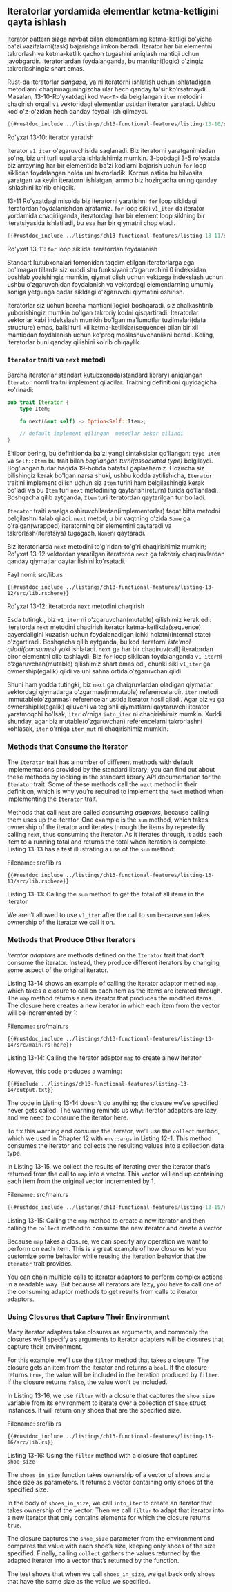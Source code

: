 ## Iteratorlar yordamida elementlar ketma-ketligini qayta ishlash

Iterator pattern sizga navbat bilan elementlarning ketma-ketligi bo'yicha ba'zi vazifalarni(task) bajarishga imkon beradi. Iterator har bir elementni takrorlash va ketma-ketlik qachon tugashini aniqlash mantiqi uchun javobgardir. Iteratorlardan foydalanganda, bu mantiqni(logic) o'zingiz takrorlashingiz shart emas.

Rust-da iteratorlar *dangasa*, ya'ni iteratorni ishlatish uchun ishlatadigan metodlarni chaqirmaguningizcha ular hech qanday ta'sir ko'rsatmaydi. Masalan, 13-10-Ro'yxatdagi kod `Vec<T>` da belgilangan `iter` metodini chaqirish orqali `v1` vektoridagi elementlar ustidan iterator yaratadi. Ushbu kod o'z-o'zidan hech qanday foydali ish qilmaydi.

```rust
{{#rustdoc_include ../listings/ch13-functional-features/listing-13-10/src/main.rs:here}}
```

<span class="caption">Ro'yxat 13-10: iterator yaratish</span>

Iterator `v1_iter` o'zgaruvchisida saqlanadi. Biz iteratorni yaratganimizdan so'ng, biz uni turli usullarda ishlatishimiz mumkin. 3-bobdagi 3-5 ro'yxatda biz arrayning har bir elementida ba'zi kodlarni bajarish uchun `for` loop siklidan foydalangan holda uni takrorladik. Korpus ostida bu bilvosita yaratgan va keyin iteratorni ishlatgan, ammo biz hozirgacha uning qanday ishlashini ko'rib chiqdik.

13-11 Ro'yxatdagi misolda biz iteratorni yaratishni `for` loop siklidagi iteratordan foydalanishdan ajratamiz. `for` loop sikli `v1_iter` da iterator yordamida chaqirilganda, iteratordagi har bir element loop siklning bir iteratsiyasida ishlatiladi, bu esa har bir qiymatni chop etadi.

```rust
{{#rustdoc_include ../listings/ch13-functional-features/listing-13-11/src/main.rs:here}}
```

<span class="caption">Ro'yxat 13-11: `for` loop siklida iteratordan foydalanish</span>

Standart kutubxonalari tomonidan taqdim etilgan iteratorlarga ega bo'lmagan tillarda siz xuddi shu funksiyani o'zgaruvchini 0 indeksidan boshlab yozishingiz mumkin, qiymat olish uchun vektorga indekslash uchun ushbu o'zgaruvchidan foydalanish va vektordagi elementlarning umumiy soniga yetgunga qadar sikldagi o'zgaruvchi qiymatini oshirish.

Iteratorlar siz uchun barcha mantiqni(logic) boshqaradi, siz chalkashtirib yuborishingiz mumkin bo'lgan takroriy kodni qisqartiradi. Iteratorlar vektorlar kabi indekslash mumkin bo'lgan ma'lumotlar tuzilmalari(data structure) emas, balki turli xil ketma-ketliklar(sequence) bilan bir xil mantiqdan foydalanish uchun ko'proq moslashuvchanlikni beradi. Keling, iteratorlar buni qanday qilishini ko'rib chiqaylik.

### `Iterator` traiti va `next` metodi

Barcha iteratorlar standart kutubxonada(standard library) aniqlangan `Iterator` nomli traitni implement qiladilar. Traitning definitioni quyidagicha ko'rinadi:

```rust
pub trait Iterator {
    type Item;

    fn next(&mut self) -> Option<Self::Item>;

    // default implement qilingan  metodlar bekor qilindi
}
```

Eʼtibor bering, bu definitionda baʼzi yangi sintaksislar qoʻllangan: `type Item` va `Self::Item` bu trait bilan *bogʻlangan turni(associated type)* belgilaydi. Bog'langan turlar haqida 19-bobda batafsil gaplashamiz. Hozircha siz bilishingiz kerak bo'lgan narsa shuki, ushbu kodda aytilishicha, `Iterator` traitini implement qilish uchun siz `Item` turini ham belgilashingiz kerak bo'ladi va bu `Item` turi `next` metodining qaytarish(return) turida qo'llaniladi. Boshqacha qilib aytganda, `Item` turi iteratordan qaytarilgan tur bo'ladi.

`Iterator` traiti amalga oshiruvchilardan(implementorlar) faqat bitta metodni belgilashni talab qiladi: `next` metod, u bir vaqtning o'zida `Some` ga o'ralgan(wrapped) iteratorning bir elementini qaytaradi va takrorlash(iteratsiya) tugagach, `None`ni qaytaradi.

Biz iteratorlarda `next` metodini to'g'ridan-to'g'ri chaqirishimiz mumkin; Ro'yxat 13-12 vektordan yaratilgan iteratorda `next` ga takroriy chaqiruvlardan qanday qiymatlar qaytarilishini ko'rsatadi.

<span class="filename">Fayl nomi: src/lib.rs</span>

```rust,noplayground
{{#rustdoc_include ../listings/ch13-functional-features/listing-13-12/src/lib.rs:here}}
```

<span class="caption">Ro'yxat 13-12: iteratorda `next` metodini chaqirish</span>

Esda tutingki, biz `v1_iter` ni o'zgaruvchan(mutable) qilishimiz kerak edi: iteratorda `next` metodini chaqirish iterator ketma-ketlikda(sequence) qayerdaligini kuzatish uchun foydalanadigan ichki holatni(internal state) o'zgartiradi. Boshqacha qilib aytganda, bu kod iteratorni *iste'mol qiladi(consumes)* yoki ishlatadi. `next` ga har bir chaqiruv(call) iteratordan biror elementni olib tashlaydi. Biz `for` loop siklidan foydalanganda `v1_iter`ni o‘zgaruvchan(mutable) qilishimiz shart emas edi, chunki sikl `v1_iter` ga ownership(egalik) qildi va uni sahna ortida o‘zgaruvchan qildi.

Shuni ham yodda tutingki, biz `next` ga chaiqruvlardan oladigan qiymatlar vektordagi qiymatlarga o'zgarmas(immutable) referencelardir. `iter` metodi immutable(o'zgarmas) referencelar ustida iterator hosil qiladi. Agar biz `v1` ga ownershiplik(egalik) qiluvchi va tegishli qiymatlarni qaytaruvchi iterator yaratmoqchi bo'lsak, `iter` o‘rniga `into_iter` ni chaqirishimiz mumkin. Xuddi shunday, agar biz mutable(o'zgaruvchan) referencelarni takrorlashni xohlasak, `iter` o'rniga `iter_mut` ni chaqirishimiz mumkin.

### Methods that Consume the Iterator

The `Iterator` trait has a number of different methods with default
implementations provided by the standard library; you can find out about these
methods by looking in the standard library API documentation for the `Iterator`
trait. Some of these methods call the `next` method in their definition, which
is why you’re required to implement the `next` method when implementing the
`Iterator` trait.

Methods that call `next` are called *consuming adaptors*, because calling them
uses up the iterator. One example is the `sum` method, which takes ownership of
the iterator and iterates through the items by repeatedly calling `next`, thus
consuming the iterator. As it iterates through, it adds each item to a running
total and returns the total when iteration is complete. Listing 13-13 has a
test illustrating a use of the `sum` method:

<span class="filename">Filename: src/lib.rs</span>

```rust,noplayground
{{#rustdoc_include ../listings/ch13-functional-features/listing-13-13/src/lib.rs:here}}
```

<span class="caption">Listing 13-13: Calling the `sum` method to get the total
of all items in the iterator</span>

We aren’t allowed to use `v1_iter` after the call to `sum` because `sum` takes
ownership of the iterator we call it on.

### Methods that Produce Other Iterators

*Iterator adaptors* are methods defined on the `Iterator` trait that don’t
consume the iterator. Instead, they produce different iterators by changing
some aspect of the original iterator.

Listing 13-14 shows an example of calling the iterator adaptor method `map`,
which takes a closure to call on each item as the items are iterated through.
The `map` method returns a new iterator that produces the modified items. The
closure here creates a new iterator in which each item from the vector will be
incremented by 1:

<span class="filename">Filename: src/main.rs</span>

```rust,not_desired_behavior
{{#rustdoc_include ../listings/ch13-functional-features/listing-13-14/src/main.rs:here}}
```

<span class="caption">Listing 13-14: Calling the iterator adaptor `map` to
create a new iterator</span>

However, this code produces a warning:

```console
{{#include ../listings/ch13-functional-features/listing-13-14/output.txt}}
```

The code in Listing 13-14 doesn’t do anything; the closure we’ve specified
never gets called. The warning reminds us why: iterator adaptors are lazy, and
we need to consume the iterator here.

To fix this warning and consume the iterator, we’ll use the `collect` method,
which we used in Chapter 12 with `env::args` in Listing 12-1. This method
consumes the iterator and collects the resulting values into a collection data
type.

In Listing 13-15, we collect the results of iterating over the iterator that’s
returned from the call to `map` into a vector. This vector will end up
containing each item from the original vector incremented by 1.

<span class="filename">Filename: src/main.rs</span>

```rust
{{#rustdoc_include ../listings/ch13-functional-features/listing-13-15/src/main.rs:here}}
```

<span class="caption">Listing 13-15: Calling the `map` method to create a new
iterator and then calling the `collect` method to consume the new iterator and
create a vector</span>

Because `map` takes a closure, we can specify any operation we want to perform
on each item. This is a great example of how closures let you customize some
behavior while reusing the iteration behavior that the `Iterator` trait
provides.

You can chain multiple calls to iterator adaptors to perform complex actions in
a readable way. But because all iterators are lazy, you have to call one of the
consuming adaptor methods to get results from calls to iterator adaptors.

### Using Closures that Capture Their Environment

Many iterator adapters take closures as arguments, and commonly the closures
we’ll specify as arguments to iterator adapters will be closures that capture
their environment.

For this example, we’ll use the `filter` method that takes a closure. The
closure gets an item from the iterator and returns a `bool`. If the closure
returns `true`, the value will be included in the iteration produced by
`filter`. If the closure returns `false`, the value won’t be included.

In Listing 13-16, we use `filter` with a closure that captures the `shoe_size`
variable from its environment to iterate over a collection of `Shoe` struct
instances. It will return only shoes that are the specified size.

<span class="filename">Filename: src/lib.rs</span>

```rust,noplayground
{{#rustdoc_include ../listings/ch13-functional-features/listing-13-16/src/lib.rs}}
```

<span class="caption">Listing 13-16: Using the `filter` method with a closure
that captures `shoe_size`</span>

The `shoes_in_size` function takes ownership of a vector of shoes and a shoe
size as parameters. It returns a vector containing only shoes of the specified
size.

In the body of `shoes_in_size`, we call `into_iter` to create an iterator
that takes ownership of the vector. Then we call `filter` to adapt that
iterator into a new iterator that only contains elements for which the closure
returns `true`.

The closure captures the `shoe_size` parameter from the environment and
compares the value with each shoe’s size, keeping only shoes of the size
specified. Finally, calling `collect` gathers the values returned by the
adapted iterator into a vector that’s returned by the function.

The test shows that when we call `shoes_in_size`, we get back only shoes
that have the same size as the value we specified.
